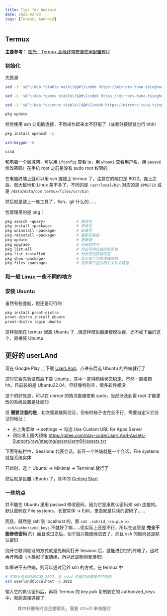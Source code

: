 ```yaml
---
title: Tips for Android
date: 2023-02-03
tags: [Termux, Android]
---
```


## Termux

**主要参考：** [国光：Termux 高级终端安装使用配置教程](https://www.sqlsec.com/2018/05/termux.html)

### 初始化

先换源

```bash
sed -i 's@^\(deb.*stable main\)$@#\1\ndeb https://mirrors.tuna.tsinghua.edu.cn/termux/termux-packages-24 stable main@' $PREFIX/etc/apt/sources.list

sed -i 's@^\(deb.*games stable\)$@#\1\ndeb https://mirrors.tuna.tsinghua.edu.cn/termux/game-packages-24 games stable@' $PREFIX/etc/apt/sources.list.d/game.list

sed -i 's@^\(deb.*science stable\)$@#\1\ndeb https://mirrors.tuna.tsinghua.edu.cn/termux/science-packages-24 science stable@' $PREFIX/etc/apt/sources.list.d/science.list

pkg update
```

然后使用 ssh 让电脑连接，不然操作起来太不舒服了（或者外接键鼠也行 hhh）

```bash
pkg install openssh -y

ssh-keygen -A

sshd
```

和电脑一个局域网，可以用 `ifconfig` 查看 ip，用 `whoami` 查看用户名，用 `passwd` 修改密码）在手机 root 之前是没有 sudo root 权限的

在电脑终端上就可以用 ssh 连接上 termux 了，注意它的端口是 8022。连上之后，就大致地和 Linux 差不多了，不同的是 `/usr/local/bin` 对应的是 `$PREFIX` 或是 `/data/data/com.termux/files/usr/bin`

然后就是装上一堆工具了，fish，git 什么的......

包管理用的是 pkg：

```bash
pkg search <query>              # 搜索包
pkg install <package>           # 安装包
pkg uninstall <package>         # 卸载包
pkg reinstall <package>         # 重新安装包
pkg update                      # 更新源
pkg upgrade                     # 升级软件包
pkg list-all                    # 列出可供安装的所有包
pkg list-installed              # 列出已经安装的包
pkg show <package>              # 显示某个包的详细信息
pkg files <package>             # 显示某个包的相关文件夹路径
```

### 和一般 Linux 一些不同的地方

### 安装 Ubuntu

虽然有些套娃，但还是可行的：

```bash
pkg install proot-distro
proot-distro install ubuntu
proot-distro login ubuntu
```

这样就能在 termux 里跑 Ubuntu 了...但这样模拟器里套模拟器，还不如下面的这个，直接装 Ubuntu

## 更好的 userLAnd

现在 Google Play 上下载 [UserLAnd](https://play.google.com/store/apps/details?id=tech.ula)，点进去后选 Ubuntu 的终端就行了

这时它会先验证然后下载 Ubuntu，其中一定得网络状态稳定，不然一直报错 hh。目前装的是 Ubuntu22.04，但好像特别空，很多软件都没

这个的好处是，可以在 unroot 的情况直接使用 sudo，当然涉及到得 root 才能更改的系统设置是牡蛎的

但 **需要注意的是**，初次需要联网验证，但有时梯子也完全不行，需要自定义它验证的地址：

- 右上角菜单 -> settings -> 勾选 Use Custom URL for Apps Server
- 网址填上国内镜像 https://gitee.com/play-code/UserLAnd-Assets-Support/raw/staging/assets/arm64/assets.txt

下面导航栏中，Sessions 代表会话，新开一个终端就是一个会话，File systems 就是系统实体

开始时，选上 Ubuntu -> Minimal -> Terminal 就行了

然后就是设置 UBuntu 了，具体的 [Getting Start](../../cs/linux/start.md)

### 一些坑点

并不能在 Ubuntu 里用 passwd 修改密码，因为它是用默认密码来 ssh 连接的。默认密码在 File systems，长按实体 -> Edit，里面就是只读的密码了......

而且，既然是 ssh 到 localhost 的，那 `cat .ssh/id_rsa.pub >> .ssh/authorized_keys` 不就好了嘛......但实际上还是不行，所以在这里是 **完全不能修改密码** 的）而且改过之后，似乎就只能随缘进去了，而且 ssh 的密码还是默认密码

绕开它联网验证的方式就是先断网打开 Session 后，就能进到它的终端了，这时再开网络（木梯似乎很随缘，所以还是断网登录吧）

如果进不去终端，则可以通过另外 ssh 的方式，在 termux 中

```bash
# 它默认启动的端口是 2022，与 sshd 的端口设置是不冲突的
ssh userland@localhost -p 2022
```

输入它的默认密码后，再将 Termux 的 key.pub 复制到它的 authorized_keys 中，就能直接连接了

> 其中好像有时会连接假死，需要 ctrl+D 来唤醒它
